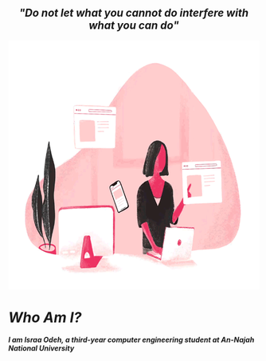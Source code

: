 <h2 align = "center"> <b> <i> "Do not let what you cannot do interfere with what you can do" <i> </h2> </p>
<img src="Programmer.gif" alt="A GIF of a programmer" height = "500px" align = "center">
<h1> Who Am I? </h1>
<p>  I am Israa Odeh, a third-year computer engineering student at An-Najah National University </p>
